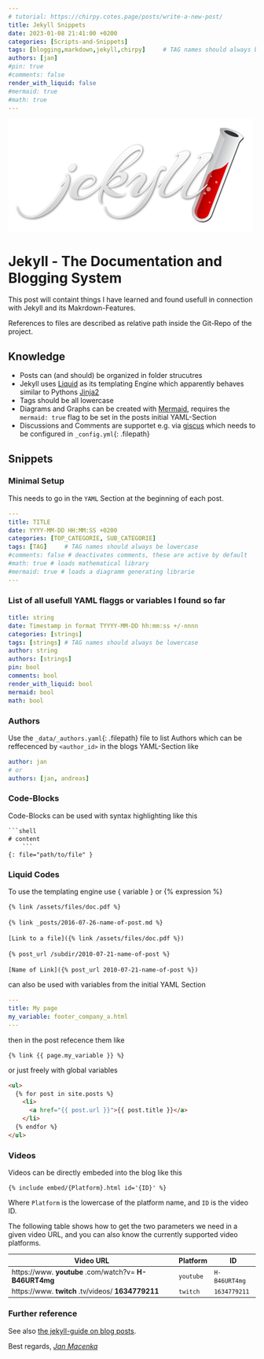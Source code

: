 ```yaml
---
# tutorial: https://chirpy.cotes.page/posts/write-a-new-post/
title: Jekyll Snippets
date: 2023-01-08 21:41:00 +0200
categories: [Scripts-and-Snippets]
tags: [blogging,markdown,jekyll,chirpy]     # TAG names should always be lowercase
authors: [jan]
#pin: true
#comments: false
render_with_liquid: false
#mermaid: true
#math: true
---
```


![jekyll](/assets/img/logos/jekyll.png)
# Jekyll - The Documentation and Blogging System

This post will containt things I have learned and found usefull in connection with Jekyll and its Makrdown-Features.

References to files are described as relative path inside the Git-Repo of the project.

## Knowledge

* Posts can (and should) be organized in folder strucutres
* Jekyll uses [Liquid](https://shopify.github.io/liquid/) as its templating Engine which apparently behaves similar to Pythons [Jinja2](https://palletsprojects.com/p/jinja/)
* Tags should be all lowercase
* Diagrams and Graphs can be created with [Mermaid](https://github.com/mermaid-js/mermaid), requires the `mermaid: true` flag to be set in the posts initial YAML-Section
* Discussions and Comments are supportet e.g. via [giscus](https://giscus.app/) which needs to be configured in `_config.yml`{: .filepath}

## Snippets

### Minimal Setup

This needs to go in the `YAML` Section at the beginning of each post.

```yaml
---
title: TITLE
date: YYYY-MM-DD HH:MM:SS +0200
categories: [TOP_CATEGORIE, SUB_CATEGORIE]
tags: [TAG]     # TAG names should always be lowercase
#comments: false # deactivates comments, these are active by default
#math: true # loads mathematical library
#mermaid: true # loads a diagramm generating librarie
---
```

### List of all usefull YAML flaggs or variables I found so far

```yaml
title: string
date: Timestamp in format TYYYY-MM-DD hh:mm:ss +/-nnnn
categories: [strings]
tags: [strings] # TAG names should always be lowercase
author: string
authors: [strings]
pin: bool
comments: bool
render_with_liquid: bool
mermaid: bool
math: bool
```

### Authors
Use the `_data/_authors.yaml`{: .filepath} file to list Authors which can be reffecenced by `<author_id>` in the blogs YAML-Section like 

```yaml
author: jan
# or
authors: [jan, andreas]
```

### Code-Blocks
Code-Blocks can be used with syntax highlighting like this

```shell
```shell
# content
    ```
{: file="path/to/file" }
```
### Liquid Codes
To use the templating engine use { variable } or {% expression %}

```liquid
{% link /assets/files/doc.pdf %}

{% link _posts/2016-07-26-name-of-post.md %}

[Link to a file]({% link /assets/files/doc.pdf %})

{% post_url /subdir/2010-07-21-name-of-post %}

[Name of Link]({% post_url 2010-07-21-name-of-post %})

```

can also be used with variables from the initial YAML Section

```yaml
---
title: My page
my_variable: footer_company_a.html
---
```

then in the post refecence them like

```liquid
{% link {{ page.my_variable }} %}
```

or just freely with global variables

```html
<ul>
  {% for post in site.posts %}
    <li>
      <a href="{{ post.url }}">{{ post.title }}</a>
    </li>
  {% endfor %}
</ul>
```

### Videos
Videos can be directly embeded into the blog like this

```liquid
{% include embed/{Platform}.html id='{ID}' %}
```

Where `Platform` is the lowercase of the platform name, and `ID` is the video ID.

The following table shows how to get the two parameters we need in a given video URL, and you can also know the currently supported video platforms.

| **Video URL**                                          | **Platform** | **ID**        |
|--------------------------------------------------------|--------------|---------------|
| https://www. **youtube** .com/watch?v= **H-B46URT4mg** | `youtube`    | `H-B46URT4mg` |
| https://www. **twitch** .tv/videos/ **1634779211**     | `twitch`     | `1634779211`  |

### Further reference

See also [the jekyll-guide on blog posts](https://jekyllrb.com/docs/posts/).

Best regards,
[_Jan Macenka_](https://www.macenka.de)